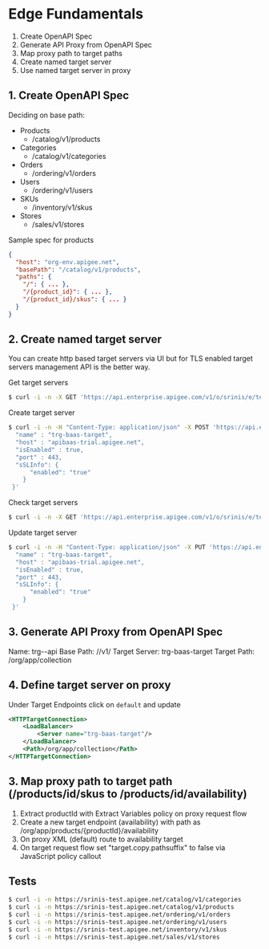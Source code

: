 # Edge Fundamentals

1. Create OpenAPI Spec
2. Generate API Proxy from OpenAPI Spec
3. Map proxy path to target paths
4. Create named target server
5. Use named target server in proxy

## 1. Create OpenAPI Spec

Deciding on base path:

- Products
	+ /catalog/v1/products
- Categories
	+ /catalog/v1/categories
- Orders
	+ /ordering/v1/orders
- Users
	+ /ordering/v1/users
- SKUs
	+ /inventory/v1/skus
- Stores
	+ /sales/v1/stores

Sample spec for products

```json
{
  "host": "org-env.apigee.net",
  "basePath": "/catalog/v1/products",
  "paths": {
    "/": { ... },
    "/{product_id}": { ... },
    "/{product_id}/skus": { ... }
  }
}

```

## 2. Create named target server

You can create http based target servers via UI but for TLS enabled target servers management API is the better way.

Get target servers

```bash
$ curl -i -n -X GET 'https://api.enterprise.apigee.com/v1/o/srinis/e/test/targetservers'
```

Create target server

```bash
$ curl -i -n -H "Content-Type: application/json" -X POST 'https://api.enterprise.apigee.com/v1/o/srinis/e/test/targetservers' -d '{
  "name" : "trg-baas-target",
  "host" : "apibaas-trial.apigee.net",
  "isEnabled" : true,
  "port" : 443,
  "sSLInfo": {
      "enabled": "true"
    }
 }'
```

Check target servers

```bash
$ curl -i -n -X GET 'https://api.enterprise.apigee.com/v1/o/srinis/e/test/targetservers/trg-baas-target'
```

Update target server

```bash
$ curl -i -n -H "Content-Type: application/json" -X PUT 'https://api.enterprise.apigee.com/v1/o/srinis/e/test/targetservers/trg-baas-target' -d '{
  "name" : "trg-baas-target",
  "host" : "apibaas-trial.apigee.net",
  "isEnabled" : true,
  "port" : 443,
  "sSLInfo": {
      "enabled": "true"
    }
 }'
```

## 3. Generate API Proxy from OpenAPI Spec

Name: trg-<resource>-api
Base Path: /<divsion>/v1/<resource>
Target Server: trg-baas-target
Target Path: /org/app/collection

## 4. Define target server on proxy

Under Target Endpoints click on `default` and update

```xml
<HTTPTargetConnection>
    <LoadBalancer>
        <Server name="trg-baas-target"/>
    </LoadBalancer>
    <Path>/org/app/collection</Path>
</HTTPTargetConnection>
```

## 3. Map proxy path to target path (/products/id/skus to /products/id/availability)

1. Extract productId with Extract Variables policy on proxy request flow
2. Create a new target endpoint (availability) with path as /org/app/products/{productId}/availability
3. On proxy XML (default) route to availability target
4. On target request flow set "target.copy.pathsuffix" to false via JavaScript policy callout


## Tests

```bash
$ curl -i -n https://srinis-test.apigee.net/catalog/v1/categories
$ curl -i -n https://srinis-test.apigee.net/catalog/v1/products
$ curl -i -n https://srinis-test.apigee.net/ordering/v1/orders
$ curl -i -n https://srinis-test.apigee.net/ordering/v1/users
$ curl -i -n https://srinis-test.apigee.net/inventory/v1/skus
$ curl -i -n https://srinis-test.apigee.net/sales/v1/stores
```

